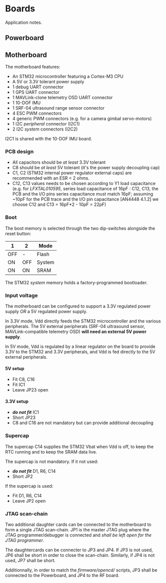 # Boards
Application notes.

## Powerboard

## Motherboard
The motherboard features:

- An STM32 microcontroller featuring a Cortex-M3 CPU
- A 5V or 3.3V tolerant power supply
- 1 debug UART connector
- 1 GPS UART connector
- 1 MAVLink-clone telemetry OSD UART connector
- 1 10-DOF IMU
- 1 SRF-04 ultrasound range sensor connector
- 4 ESC PWM connectors
- 4 generic PWM connectors (e.g. for a camera gimbal servo-motors)
- 1 I2C *peripheral* connector (I2C1)
- 2 I2C *system* connectors (I2C2)

I2C1 is shared with the 10-DOF IMU board.


### PCB design
- All capacitors should be *at least* 3.3V tolerant
- C8 should be *at least* 5V tolerant (it's the power supply decoupling cap)
- C1, C2 (STM32 internal power regulator external caps) are recommended with an ESR < 2 ohms.
- C12, C13 values needs to be chosen according to Y1 load capacitance (e.g. for *LFXTAL010595*, series load capacitance of 16pF : C12, C13, the PCB and the I/O pins series capacitance must match 16pF; assuming ~10pF for the PCB trace and the I/O pin capacitance [AN4448 4.1.2] we choose C12 and C13 = 16pF*2 - 10pF = 22pF)

### Boot
The boot memory is selected through the two dip-switches alongside the reset button:

| 1   | 2   | Mode  |
|-----|-----|-------|
| OFF |  -  | Flash |
| ON  | OFF | System|
| ON  | ON  | SRAM  |

The STM32 *system* memory holds a factory-programmed bootloader.

### Input voltage
The motherboard can be configured to support a 3.3V regulated power supply *OR* a 5V regulated power supply.

In 3.3V mode, Vdd directly feeds the STM32 microcontroller and the various peripherals. The 5V external peripherals (SRF-04 ultrasound sensor, MAVLink-compatible telemetry OSD) **will need an external 5V power supply**.

In 5V mode, Vdd is regulated by a linear regulator on the board to provide 3.3V to the STM32 and 3.3V peripherals, and Vdd is fed directly to the 5V external peripherals.

#### 5V setup
- Fit C8, C16
- Fit IC1
- Leave JP23 open

#### 3.3V setup
- ***do not fit*** IC1
- Short JP23
- C8 and C16 are not mandatory but can provide additional decoupling

### Supercap
The supercap C14 supplies the STM32 Vbat when Vdd is off, to keep the RTC running and to keep the SRAM data live.

The supercap is not mandatory. If it not used:

- ***do not fit*** D1, R6, C14
- Short JP2

If the supercap is used:

- Fit D1, R6, C14
- Leave JP2 open


### JTAG scan-chain

Two additional daughter cards can be connected to the motherboard to form a single JTAG scan-chain. JP1 is the master JTAG plug where the JTAG programmer/debugger is connected and *shall be left open for the JTAG programmer*.

The daughtercards can be connecter to JP3 and JP4. If JP3 is not used, JP6 shall be short in order to close the scan-chain. Similarly, if JP4 is not used, JP7 shall be short.

Additionnally, in order to match the *firmware/opencd/* scripts, JP3 shall be connected to the Powerboard, and JP4 to the RF board.